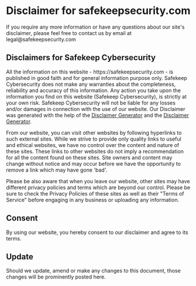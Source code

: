 <h1>Disclaimer for safekeepsecurity.com</h1>

<p>If you require any more information or have any questions about our site's disclaimer, please feel free to contact us by email at legal@safekeepsecurity.com</p>

<h2>Disclaimers for Safekeep Cybersecurity</h2>

<p>All the information on this website - https://safekeepsecurity.com - is published in good faith and for general information purpose only. Safekeep Cybersecurity does not make any warranties about the completeness, reliability and accuracy of this information. Any action you take upon the information you find on this website (Safekeep Cybersecurity), is strictly at your own risk. Safekeep Cybersecurity will not be liable for any losses and/or damages in connection with the use of our website. Our Disclaimer was generated with the help of the <a href="https://www.disclaimergenerator.net/">Disclaimer Generator</a> and the <a href="https://www.disclaimer-generator.com.com">Disclaimer Generator</a>.</p>

<p>From our website, you can visit other websites by following hyperlinks to such external sites. While we strive to provide only quality links to useful and ethical websites, we have no control over the content and nature of these sites. These links to other websites do not imply a recommendation for all the content found on these sites. Site owners and content may change without notice and may occur before we have the opportunity to remove a link which may have gone 'bad'.</p>

<p>Please be also aware that when you leave our website, other sites may have different privacy policies and terms which are beyond our control. Please be sure to check the Privacy Policies of these sites as well as their "Terms of Service" before engaging in any business or uploading any information.</p>

<h2>Consent</h2>

<p>By using our website, you hereby consent to our disclaimer and agree to its terms.</p>

<h2>Update</h2>

<p>Should we update, amend or make any changes to this document, those changes will be prominently posted here.</p>
